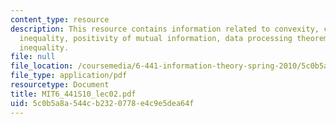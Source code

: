```yaml
---
content_type: resource
description: This resource contains information related to convexity, concavity, jensen's
  inequality, positivity of mutual information, data processing theorem and fano's
  inequality.
file: null
file_location: /coursemedia/6-441-information-theory-spring-2010/5c0b5a8a544cb2320778e4c9e5dea64f_MIT6_441S10_lec02.pdf
file_type: application/pdf
resourcetype: Document
title: MIT6_441S10_lec02.pdf
uid: 5c0b5a8a-544c-b232-0778-e4c9e5dea64f
---
```

